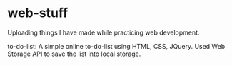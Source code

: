 # web-stuff
Uploading things I have made while practicing web development.

to-do-list: A simple online to-do-list using HTML, CSS, JQuery. Used Web Storage API to save the list into local storage.
